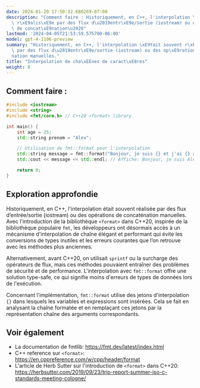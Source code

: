 ```yaml
---
date: 2024-01-20 17:50:32.680269-07:00
description: "Comment faire : Historiquement, en C++, l'interpolation \xE9tait souvent\
  \ r\xE9alis\xE9e par des flux d\u2019entr\xE9e/sortie (iostream) ou des op\xE9rations\
  \ de concat\xE9nation\u2026"
lastmod: '2024-04-05T21:53:59.575700-06:00'
model: gpt-4-1106-preview
summary: "Historiquement, en C++, l'interpolation \xE9tait souvent r\xE9alis\xE9e\
  \ par des flux d\u2019entr\xE9e/sortie (iostream) ou des op\xE9rations de concat\xE9\
  nation manuelles."
title: "Interpolation de cha\xEEnes de caract\xE8res"
weight: 8
---
```


## Comment faire :
```C++
#include <iostream>
#include <string>
#include <fmt/core.h> // C++20 <format> library

int main() {
    int age = 25;
    std::string prenom = "Alex";

    // Utilisation de fmt::format pour l'interpolation
    std::string message = fmt::format("Bonjour, je suis {} et j'ai {} ans.", prenom, age);
    std::cout << message << std::endl; // Affiche: Bonjour, je suis Alex et j'ai 25 ans.

    return 0;
}
```

## Exploration approfondie
Historiquement, en C++, l'interpolation était souvent réalisée par des flux d’entrée/sortie (iostream) ou des opérations de concaténation manuelles. Avec l'introduction de la bibliothèque `<format>` dans C++20, inspirée de la bibliothèque populaire `fmt`, les développeurs ont désormais accès à un mécanisme d'interpolation de chaîne élégant et performant qui évite les conversions de types inutiles et les erreurs courantes que l’on retrouve avec les méthodes plus anciennes.

Alternativement, avant C++20, on utilisait `sprintf` ou la surcharge des opérateurs de flux, mais ces méthodes pouvaient entraîner des problèmes de sécurité et de performance. L'interpolation avec `fmt::format` offre une solution type-safe, ce qui signifie moins d'erreurs de types de données lors de l'exécution.

Concernant l'implémentation, `fmt::format` utilise des jetons d'interpolation `{}` dans lesquels les variables et expressions sont insérées. Cela se fait en analysant la chaîne formatée et en remplaçant ces jetons par la représentation chaîne des arguments correspondants.

## Voir également
- La documentation de fmtlib: https://fmt.dev/latest/index.html
- C++ reference sur `<format>`: https://en.cppreference.com/w/cpp/header/format
- L'article de Herb Sutter sur l'introduction de `<format>` dans C++20: https://herbsutter.com/2019/09/23/trip-report-summer-iso-c-standards-meeting-cologne/

